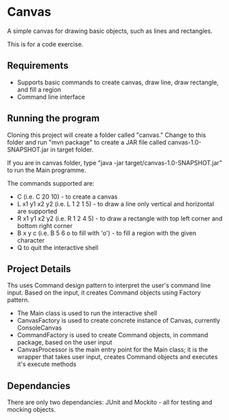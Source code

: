 # Canvas
A simple canvas for drawing basic objects, such as lines and rectangles.

This is for a code exercise.

## Requirements

* Supports basic commands to create canvas, draw line, draw rectangle, and fill a region
* Command line interface

## Running the program
Cloning this project will create a folder called "canvas." Change to this folder and run "mvn package" to create a JAR file called canvas-1.0-SNAPSHOT.jar in target folder.

If you are in canvas folder, type "java -jar target/canvas-1.0-SNAPSHOT.jar" to run the Main programme.

The commands supported are:
* C <width> <height> (i.e. C 20 10) - to create a canvas
* L x1 y1 x2 y2 (i.e. L 1 2 1 5) - to draw a line only vertical and horizontal are supported
* R x1 y1 x2 y2 (i.e. R 1 2 4 5) - to draw a rectangle with top left corner and bottom right corner
* B x y c (i.e. B 5 6 o to fill with 'o') - to fill a region with the given character
* Q to quit the interactive shell


## Project Details
Ths uses Command design pattern to interpret the user's command line input. Based on the input, it creates Command objects using Factory pattern.

* The Main class is used to run the interactive shell
* CanvasFactory is used to create concrete instance of Canvas, currently ConsoleCanvas
* CommandFactory is used to create Command objects, in command package, based on the user input
* CanvasProcessor is the main entry point for the Main class; it is the wrapper that takes user input, creates Command objects and executes it's execute methods

## Dependancies
There are only two dependancies: JUnit and Mockito - all for testing and mocking objects.





